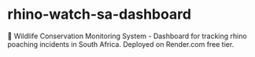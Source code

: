 # rhino-watch-sa-dashboard
🦏 Wildlife Conservation Monitoring System - Dashboard for tracking rhino poaching incidents in South Africa. Deployed on Render.com free tier.

